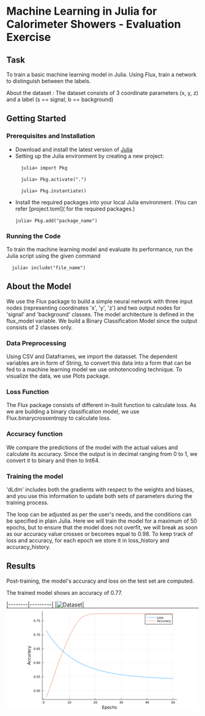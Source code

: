 # Machine Learning in Julia for Calorimeter Showers - Evaluation Exercise

## Task 
To train a basic machine learning model in Julia. Using Flux, train a network to distinguish between the labels.

About the dataset :
The dataset consists of 3 coordinate parameters (x, y, z) and a label (s == signal, b == background)

## Getting Started

### Prerequisites and Installation
- Download and install the latest version of [Julia](https://julialang.org)
- Setting up the Julia environment by creating a new project:
  ```
    julia> import Pkg
  ```
  ```
    julia> Pkg.activate(".")
  ```
  ```
    julia> Pkg.instantiate()
  ```
- Install the required packages into your local Julia environment. (You can refer [project.toml]( for the required packages.)
  ```
  julia> Pkg.add("package_name")
  ```

### Running the Code 
To train the machine learning model and evaluate its performance, run the Julia script using the given command 
```
  julia> include("file_name")
```

## About the Model
We use the Flux package to build a simple neural network with three input nodes (representing coordinates 'x', 'y', 'z') and two output nodes for 'signal' and 'background' classes. The model architecture is defined in the flux_model variable.
We build a Binary Classification Model since the output consists of 2 classes only.

### Data Preprocessing
Using CSV and Dataframes, we import the datasset. The dependent variables are in form of String, to convert this data into a form that can be fed to a machine learning model we use onhotencoding technique.
To visualize the data, we use Plots package.

### Loss Function
The Flux package consists of different in-built function to calculate loss. As we are building a binary classification model, we use Flux.binarycrossentropy to calculate loss.

### Accuracy function
We compare the predictions of the model with the actual values and calculate its accuracy.
Since the output is in decimal ranging from 0 to 1, we convert it to binary and then to Int64.

### Training the model
'dLdm' includes both the gradients with respect to the weights and biases, and you use this information to update both sets of parameters during the training process.  

The loop can be adjusted as per the user's needs, and the conditions can be specified in plain Julia. Here we will train the model for a maximum of 50 epochs, but to ensure that the model does not overfit, we will break as soon as our accuracy value crosses or becomes equal to 0.98.
To keep track of loss and accuracy, for each epoch we store it in loss_history and accuracy_history.

## Results

Post-training, the model's accuracy and loss on the test set are computed. 

The trained model shows an accuracy of 0.77.

|--------|---------|
|![Dataset](dataset/dataset3d.png)|![Loss and Accuracy graph](results/lossAndAccuracy.png)


